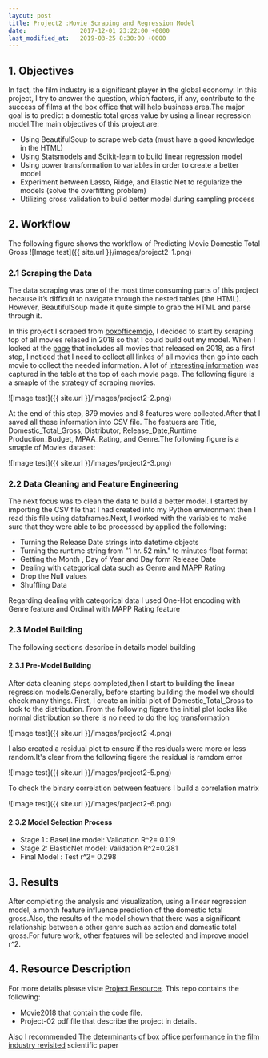 ```yaml
---
layout: post
title: Project2 :Movie Scraping and Regression Model
date:               2017-12-01 23:22:00 +0000
last_modified_at:   2019-03-25 8:30:00 +0000
---
```




## 1. Objectives



In fact, the film industry is a significant player in the global economy.  In this project, I try to answer the question, which factors, if any, contribute to the success of films at the box office that will help business area.The major goal is to predict a domestic total gross value by using a linear regression model.The main objectives of this project are:

* Using BeautifulSoup to scrape web data (must have a good knowledge in the HTML)
* Using Statsmodels and Scikit-learn to build linear regression model
* Using power transformation to variables in order to create a better model
* Experiment between Lasso, Ridge, and Elastic Net to regularize the models (solve the overfitting problem)
* Utilizing cross validation to build better model during sampling process



## 2. Workflow
The following figure shows the workflow of Predicting Movie Domestic Total Gross 
![Image test]({{ site.url }}/images/project2-1.png)



### 2.1 Scraping the Data
The data scraping was one of the most time consuming parts of this project because it’s difficult to navigate through the nested tables (the HTML). However, BeautifulSoup made it quite simple to grab the HTML and parse through it.

In this project I scraped from [boxofficemojo](https://www.boxofficemojo.com), I decided to start by scraping top of all  movies relased in 2018 so that I could build out my model. When I looked at the [page](https://www.boxofficemojo.com/yearly/chart/?yr=2018&p=.htm) that includes all movies that released on 2018, as a first step, I noticed that I need to collect all linkes of all movies then  go into each movie to collect the needed information. A lot of [interesting information](https://www.boxofficemojo.com/movies/?id=grinch2017.htm) was captured in the table at the top of each movie page. The following figure is a smaple of the strategy of scraping movies.

![Image test]({{ site.url }}/images/project2-2.png)

At the end of this step, 879 movies and 8 features were collected.After that I saved all these information into CSV file.
The featuers are Title, Domestic_Total_Gross, Distributor, Release_Date,Runtime	Production_Budget, MPAA_Rating, and Genre.The following figure is a smaple of Movies dataset:

![Image test]({{ site.url }}/images/project2-3.png)


### 2.2 Data Cleaning and Feature Engineering

The next focus was to clean the data to build a better model. I started by importing the CSV file that I had created into my Python environment then I read this file using dataframes.Next, I worked with the variables to make sure that they were able to be processed by applied the following: 

* Turning the Release Date strings into datetime objects
* Turning the runtime string from "1 hr. 52 min." to minutes float format
* Getting the Month , Day of Year and Day form Release Date
* Dealing with categorical data such as Genre and MAPP Rating
* Drop the Null values
* Shuffling Data

Regarding dealing with categorical data I used One-Hot encoding with Genre feature and Ordinal with MAPP Rating feature

### 2.3 Model Building 
The following sections describe in details model building

#### 2.3.1 Pre-Model Building 

After data cleaning steps completed,then I start to building the linear regression models.Generally, before starting building the model we should check many things. First, I create an initial plot of Domestic_Total_Gross to look to the distribution. From the following figere the initial plot looks like normal distribution so there is no need to do the log transformation

![Image test]({{ site.url }}/images/project2-4.png)

I also created a residual plot to ensure if the residuals were more or less random.It's clear from the following figere the residual is ramdom error

![Image test]({{ site.url }}/images/project2-5.png)

To check the binary correlation between featuers I build a correlation matrix

![Image test]({{ site.url }}/images/project2-6.png)

#### 2.3.2 Model Selection Process

* Stage 1 :
BaseLine model: Validation R^2= 0.119
* Stage 2:
ElasticNet model: Validation R^2=0.281
* Final Model : 
Test r^2= 0.298


## 3. Results

After completing the analysis and visualization, using a linear regression model, a month feature influence prediction of the domestic total gross.Also, the results of the model shown that there was a significant relationship between a other genre such as action and domestic total gross.For future work, other features will be selected and improve model r^2.



## 4. Resource Description
For more details please viste [Project Resource](https://github.com/LubnaAlhenaki/sa19_ds1/tree/master/student_work/project2/Lubna_Alhenaki). This repo contains the following:
* Movie2018 that contain the code file.
* Project-02 pdf file that describe the project in details.

Also I recommended [The determinants of box office performance in the film industry revisited](https://pdfs.semanticscholar.org/c960/7aaa7746ec9735a19d0ab2e524e53d20ab7f.pdf) scientific paper


